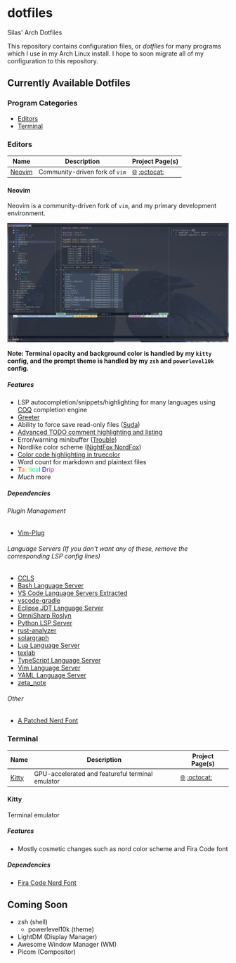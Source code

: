 # dotfiles

Silas' Arch Dotfiles

This repository contains configuration files, or *dotfiles* for many programs which I use in my Arch Linux install. I hope to soon migrate all of my configuration to this repository.

## Currently Available Dotfiles

### Program Categories

- [Editors](#editors)
- [Terminal](#terminal)

### Editors

| Name              | Description                    | Project Page(s)                                                                            |
| ----------------- | ------------------------------ | ------------------------------------------------------------------------------------------ |
| [Neovim](#neovim) | Community-driven fork of `vim` | [:globe_with_meridians:](https://neovim.io/) [:octocat:](https://github.com/neovim/neovim) |

#### Neovim

Neovim is a community-driven fork of `vim`, and my primary development environment.

![](./doc/nvim.jpg)

**Note: Terminal opacity and background color is handled by my `kitty` config, and the prompt theme is handled by my `zsh` and `powerlevel10k` config.**

##### Features

- LSP autocompletion/snippets/highlighting for many languages
using [COQ](https://github.com/ms-jpq/coq_nvim) completion engine
- [Greeter](https://github.com/goolord/alpha-nvim)
- Ability to force save read-only files ([Suda](https://github.com/lambdalisue/suda.vim))
- [Advanced TODO comment highlighting and listing](https://github.com/folke/todo-comments.nvim)
- Error/warning minibuffer ([Trouble](https://github.com/folke/trouble.nvim))
- Nordlike color scheme ([NightFox NordFox](https://github.com/EdenEast/nightfox.nvim))
- [Color code highlighting in truecolor](https://github.com/norcalli/nvim-colorizer.lua)
- Word count for markdown and plaintext files
- <span><span style="color:#ff0000;">T</span><span style="color:#ff8000;">a</span><span style="color:#ffff00;">c</span><span style="color:#80ff00;">t</span><span style="color:#00ff00;">i</span><span style="color:#00ff80;">c</span><span style="color:#00ffff;">a</span><span style="color:#007fff;">l&nbsp;</span></span><span><span style="color:#0000ff;">D</span><span style="color:#7f00ff;">r</span><span style="color:#ff00ff;">i</span><span style="color:#ff0080;">p</span></span>
- *Much* more

##### Dependencies

###### Plugin Management
- [Vim-Plug](https://github.com/junegunn/vim-plug)

###### Language Servers (If you don't want any of these, remove the corresponding LSP config lines)
- [CCLS](https://github.com/MaskRay/ccls)
- [Bash Language Server](https://github.com/bash-lsp/bash-language-server)
- [VS Code Language Servers Extracted](https://github.com/hrsh7th/vscode-langservers-extracted)
- [vscode-gradle](https://github.com/microsoft/vscode-gradle)
- [Eclipse JDT Language Server](https://github.com/eclipse/eclipse.jdt.ls)
- [OmniSharp Roslyn](https://github.com/omnisharp/omnisharp-roslyn)
- [Python LSP Server](https://github.com/python-lsp/python-lsp-server)
- [rust-analyzer](https://github.com/rust-lang/rust-analyzer)
- [solargraph](https://solargraph.org/)
- [Lua Language Server](https://github.com/sumneko/lua-language-server)
- [texlab](https://github.com/latex-lsp/texlab)
- [TypeScript Language Server](https://github.com/typescript-language-server/typescript-language-server)
- [Vim Language Server](https://github.com/iamcco/vim-language-server)
- [YAML Language Server](https://github.com/redhat-developer/yaml-language-server)
- [zeta_note](https://github.com/artempyanykh/zeta-note)

###### Other
- [A Patched Nerd Font](https://github.com/ryanoasis/nerd-fonts)

### Terminal

| Name            | Description                                      | Project Page(s)                                                                                             |
| --------------- | ------------------------------------------------ | ----------------------------------------------------------------------------------------------------------- |
| [Kitty](#kitty) | GPU-accelerated and featureful terminal emulator | [:globe_with_meridians:](https://sw.kovidgoyal.net/kitty/) [:octocat:](https://github.com/kovidgoyal/kitty) |

#### Kitty

Terminal emulator

##### Features

- Mostly cosmetic changes such as nord color scheme and Fira Code font

##### Dependencies

- [Fira Code Nerd Font](https://github.com/ryanoasis/nerd-fonts/tree/master/patched-fonts/FiraCode)

## Coming Soon

- zsh (shell)
    - powerlevel10k (theme)
- LightDM (Display Manager)
- Awesome Window Manager (WM)
- Picom (Compositor)
